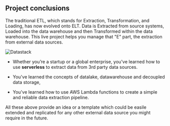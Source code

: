 ## Project conclusions

The traditional ETL, which stands for Extraction, Transformation, and Loading, has now evolved onto ELT. Data is Extracted from source systems, Loaded into the data warehouse and then Transformed within the data warehouse. This live project helps you manage that "E" part, the extraction from external data sources.

![Datastack](https://mydataschool.com/liveprojects/img/Datastack_simple.png)

* Whether you’re a startup or a global enterprise, you've learned how to use **serverless** to extract data from 3rd party data sources.

* You've learned the concepts of datalake, datawarehouse and decoupled data storage,

* You've learned how to use AWS Lambda functions to create a simple and reliable data extraction pipeline.

All these above provide an idea or a template which could be easile extended and replicated for any other external data source you might require in the future.